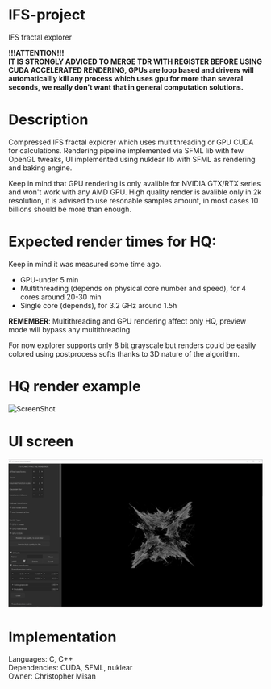 # IFS-project
IFS fractal explorer

__!!!ATTENTION!!!__   
__IT IS STRONGLY ADVICED TO MERGE TDR WITH REGISTER BEFORE USING CUDA ACCELERATED RENDERING, GPUs are loop based and drivers will automaticallly kill any process which uses gpu for more than several seconds, we really don't want that in general computation solutions.__

# Description
Compressed IFS fractal explorer which uses multithreading or GPU CUDA for calculations. 
Rendering pipeline implemented via SFML lib with few OpenGL tweaks, 
UI implemented using nuklear lib with SFML as rendering and baking engine.

Keep in mind that GPU rendering is only avalible for NVIDIA GTX/RTX series and won't work with any AMD GPU.
High quality render is avalible only in 2k resolution, it is advised to use resonable samples amount, in most cases 10 billions should be more than enough.

# Expected render times for HQ:
Keep in mind it was measured some time ago.
- GPU-under 5 min
- Multithreading (depends on physical core number and speed), for 4 cores around 20-30 min
- Single core (depends), for 3.2 GHz around 1.5h

__REMEMBER__: Multithreading and GPU rendering affect only HQ, preview mode will bypass any multithreading.

For now explorer supports only 8 bit grayscale but renders could be easily colored using postprocess softs thanks to 3D nature of the algorithm.

# HQ render example
![ScreenShot](/render_examples/ifs5edited.png)

# UI screen
![ScreenShot](/IFS_ui_screen.png)

# Implementation
Languages: C, C++  
Dependencies: CUDA, SFML, nuklear  
Owner: Christopher Misan  
